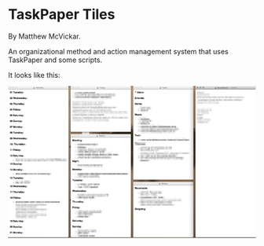 # TaskPaper Tiles

By Matthew McVickar.

An organizational method and action management system that uses TaskPaper and some scripts.

It looks like this:

![Taskpaper Screenshot](https://github.com/matthewmcvickar/taskpaper-tiles/blob/master/screenshot.png?raw=true)
